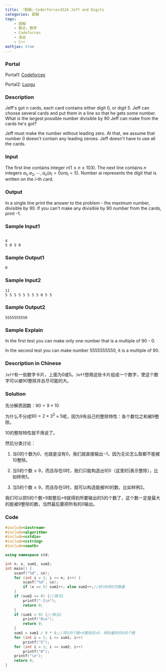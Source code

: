 ```yaml
---
title: 『题解』Coderforces352A Jeff and Digits
categories: 题解
tags:
    - 题解
    - 数论，数学
    - Codeforces
    - 洛谷
    - C++
mathjax: true
---
```


### Portal

Portal1: [Codeforces](http://codeforces.com/problemset/problem/352/A)

Portal2: [Luogu](https://www.luogu.com.cn/problem/CF352A)


### Description

Jeff's got n cards, each card contains either digit 0, or digit 5. Jeff can choose several cards and put them in a line so that he gets some number. What is the largest possible number divisible by 90 Jeff can make from the cards he's got?

Jeff must make the number without leading zero. At that, we assume that number 0 doesn't contain any leading zeroes. Jeff doesn't have to use all the cards.
### Input

The first line contains integer $n (1 \le n \le 103)$. The next line contains $n$ integers $a_1, a_2, \cdots , a_n (a_i = 0 or a_i = 5)$. Number ai represents the digit that is written on the $i$-th card.

### Output

In a single line print the answer to the problem - the maximum number, divisible by 90. If you can't make any divisible by 90 number from the cards, print -1.

### Sample Input1

```

4
5 0 5 0
```

### Sample Output1

```
0
```

### Sample Input2

```
11
5 5 5 5 5 5 5 5 0 5 5
```

### Sample Output2

```
5555555550
```

### Sample Explain

In the first test you can make only one number that is a multiple of 90 - 0.

In the second test you can make number $5555555550$, it is a multiple of 90.

### Description in Chinese

`Jeff`有一些数字卡片，上面为$0$或$5$。`Jeff`想用这些卡片组成一个数字，使这个数字可以被$90$整除并且尽可能的大。

### Solution

先分解质因数：$90 = 9 \times 10$

为什么不分成$90 = 2 \times 3^2 \times 5$呢，因为$9$有自己的整除特性：各个数位之和被$9$整除。

$10$的整除特性就不用说了。

然后分类讨论：

1. 当$0$的个数为$0$，也就是没有$0$，我们就直接输出$-1$，因为无论怎么取都不能被$10$整除。

1. 当$5$的个数$\le 9$，而且存在$0$时，我们只能构造出$9 | 0$（这里的$|$表示整除），比如样例$1$。

1. 当$5$的个数$\ge 9$，而且存在$0$时，就可以构造能被$90$的数，比如样例$2$。

我们可以把$5$的个数$\div 9$取整后$\times 9$就得到所要输出的$5$的个数了，这个数一定是最大的能被9整除的数，当然最后要把所有的$0$输出。

### Code

```cpp
#include<iostream>
#include<algorithm>
#include<cstdio>
#include<cstring>
#include<cmath>

using namespace std;

int n, x, sum1, sum2;
int main() {
    scanf("%d", &n);
    for (int i = 1; i <= n; i++) {
        scanf("%d", &x);
        if (x == 5) sum1++; else sum2++;//统计0和5的数量
    }
    if (sum2 == 0) {//情况1
        printf("-1\n");
        return 0;
    }
    if (sum1 < 9) {//情况2
        printf("0\n");
        return 0;
    }
    sum1 = sum1 / 9 * 9;//将5的个数÷9整除后×9，得到最终的5的个数
    for (int i = 1; i <= sum1; i++)
        printf("5");
    for (int i = 1; i <= sum2; i++)
        printf("0");
    printf("\n");
    return 0;
}
```